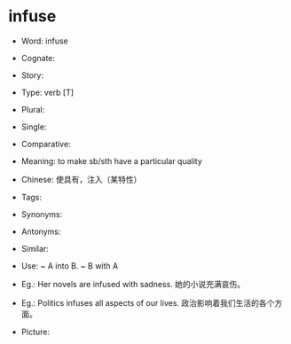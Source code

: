 # infuse

- Word: infuse
- Cognate: 
- Story: 

- Type: verb [T]
- Plural: 
- Single: 
- Comparative: 
- Meaning: to make sb/sth have a particular quality
- Chinese: 使具有，注入（某特性）
- Tags: 
- Synonyms: 
- Antonyms: 
- Similar: 
- Use: ~ A into B. ~ B with A
- Eg.: Her novels are infused with sadness. 她的小说充满哀伤。
- Eg.: Politics infuses all aspects of our lives. 政治影响着我们生活的各个方面。
- Picture: 

